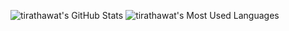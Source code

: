 <p>
  <picture>
    <source srcset="https://github-readme-stats.vercel.app/api?username=tirathawat&show_icons=true&hide=issues&theme=react" media="(prefers-color-scheme: dark)" />
    <img src="https://github-readme-stats.vercel.app/api?username=tirathawat&show_icons=true&hide=issues&count_private=true&include_all_commits=true" alt="tirathawat's GitHub Stats" />
  </picture>
  <picture>
    <source srcset="https://github-readme-stats.vercel.app/api/top-langs/?username=tirathawat&layout=compact&langs_count=6&hide=TSQL&theme=react&count_private=true&include_all_commits=true" media="(prefers-color-scheme: dark)" />
    <img src="https://github-readme-stats.vercel.app/api/top-langs/?username=tirathawat&layout=compact&langs_count=6&hide=TSQL" alt="tirathawat's Most Used Languages" />
  </picture>
</p>


